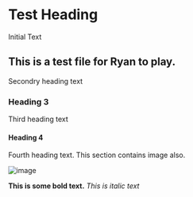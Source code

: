 # Test Heading
Initial Text

## This is a test file for Ryan to play.
Secondry heading text

### Heading 3
Third heading text

#### Heading 4
Fourth heading text. This section contains image also.

![image](https://as1.ftcdn.net/jpg/02/46/81/14/500_F_246811446_iwTs5N49KbtB6jmLcdSeC12X1b1NGh9p.jpg)

**This is some bold text.**
*This is italic text*